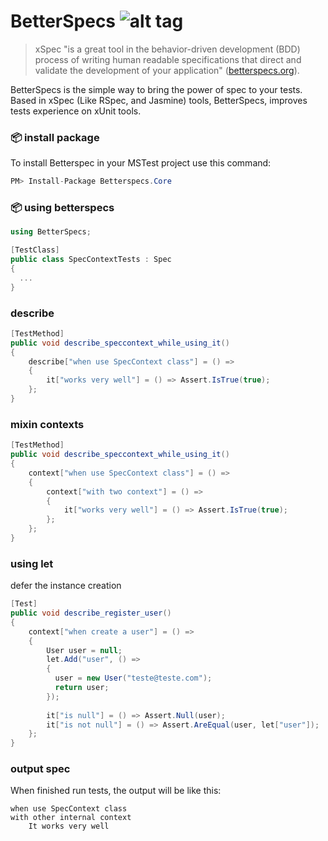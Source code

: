 # BetterSpecs ![alt tag](https://travis-ci.org/ycodeteam/betterspecs.svg?branch=master)
>xSpec "is a great tool in the behavior-driven development (BDD) process of writing human readable specifications that direct and validate the development of your application" ([betterspecs.org](http://betterspecs.org/)). 

BetterSpecs is the simple way to bring the power of spec to your tests. Based in xSpec (Like RSpec, and Jasmine) tools, BetterSpecs, improves tests experience on xUnit tools. 

### :package: install package
To install Betterspec in your MSTest project use this command:

```csharp
PM> Install-Package Betterspecs.Core
```

### :package: using betterspecs
```csharp
using BetterSpecs;

[TestClass]
public class SpecContextTests : Spec
{
  ...
}
````

### describe
```csharp
[TestMethod]
public void describe_speccontext_while_using_it()
{
    describe["when use SpecContext class"] = () =>
    {
        it["works very well"] = () => Assert.IsTrue(true);
    };
}
````

### mixin contexts
```csharp
[TestMethod]
public void describe_speccontext_while_using_it()
{
    context["when use SpecContext class"] = () =>
    {
        context["with two context"] = () =>
        {
            it["works very well"] = () => Assert.IsTrue(true);
        };
    };
}
````

### using let
defer the instance creation

```csharp
[Test]
public void describe_register_user()
{
    context["when create a user"] = () =>
    {
        User user = null;
        let.Add("user", () => 
        { 
          user = new User("teste@teste.com");
          return user;
        });
        
        it["is null"] = () => Assert.Null(user);
        it["is not null"] = () => Assert.AreEqual(user, let["user"]);
    };
}
````

### output spec
When finished run tests, the output will be like this:

```
when use SpecContext class
with other internal context
    It works very well
```
